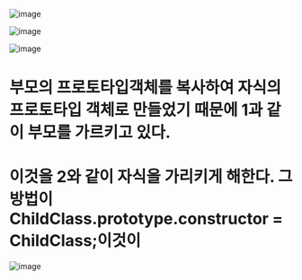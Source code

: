 ![image](https://github.com/understanding963852/img/assets/60366769/10f272b9-5d1a-4a4f-8a3e-75286fa90a78)

![image](https://github.com/understanding963852/img/assets/60366769/c9d7410e-e403-40c4-8ab6-6a1f94715412)


![image](https://github.com/understanding963852/img/assets/60366769/f0d92382-4e26-489e-9508-5b02457b47e0)

# 부모의 프로토타입객체를 복사하여 자식의 프로토타입 객체로 만들었기 때문에 1과 같이 부모를 가르키고 있다.
# 이것을 2와 같이 자식을 가리키게 해한다. 그 방법이 ChildClass.prototype.constructor = ChildClass;이것이



![image](https://github.com/understanding963852/img/assets/60366769/9cf32a33-5253-4f77-9f65-59133e29b517)
